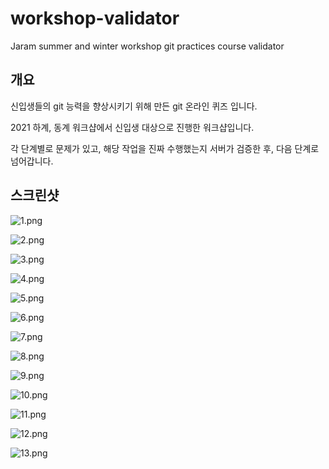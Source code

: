# workshop-validator
Jaram summer and winter workshop git practices course validator

## 개요

신입생들의 git 능력을 향상시키기 위해 만든 git 온라인 퀴즈 입니다.

2021 하계, 동계 워크샵에서 신입생 대상으로 진행한 워크샵입니다.

각 단계별로 문제가 있고, 해당 작업을 진짜 수행했는지 서버가 검증한 후, 다음 단계로 넘어갑니다.



## 스크린샷

![1.png](validator_screenshots/1.png)

![2.png](validator_screenshots/2.png)

![3.png](validator_screenshots/3.png)

![4.png](validator_screenshots/4.png)

![5.png](validator_screenshots/5.png)

![6.png](validator_screenshots/6.png)

![7.png](validator_screenshots/7.png)

![8.png](validator_screenshots/8.png)

![9.png](validator_screenshots/9.png)

![10.png](validator_screenshots/10.png)

![11.png](validator_screenshots/11.png)

![12.png](validator_screenshots/12.png)

![13.png](validator_screenshots/13.png)